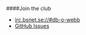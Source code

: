 ####Join the club

* [irc.bsnet.se://#db-o-webb](http://dbwebb.se/irc)
* [GitHub Issues](https://github.com/dbwebb-se/grillcon/issues)
